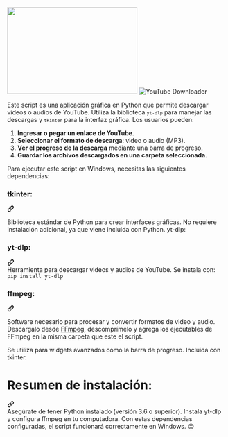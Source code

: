 <img src="https://i.ibb.co/LzHVNQvw/yt-Download.png" width="300" height="200">
<img alt="YouTube Downloader" data-canonical-src="https://i.ibb.co/qLfQ5pmS/programa.png" style="max-width: 100%;"></a></p>
<p dir="auto">Este script es una aplicación gráfica en Python que permite descargar videos o audios de YouTube. Utiliza la biblioteca <code><code>yt-dlp</code></code> para manejar las descargas y <code><code>tkinter</code></code> para la interfaz gráfica. Los usuarios pueden:</p>
<ol dir="auto">
<li><strong>Ingresar o pegar un enlace de YouTube</strong>.</li>
<li><strong>Seleccionar el formato de descarga</strong>: video o audio (MP3).</li>
<li><strong>Ver el progreso de la descarga</strong> mediante una barra de progreso.</li>
<li><strong>Guardar los archivos descargados en una carpeta seleccionada</strong>.</li>
</ol>
<p dir="auto">Para ejecutar este script en Windows, necesitas las siguientes dependencias:</p>
<div class="markdown-heading" dir="auto"><h3 tabindex="-1" class="heading-element" dir="auto">tkinter:</h3><a id="user-content-tkinter" class="anchor" aria-label="Permalink: tkinter:" href="#tkinter"><svg class="octicon octicon-link" viewBox="0 0 16 16" version="1.1" width="16" height="16" aria-hidden="true"><path d="m7.775 3.275 1.25-1.25a3.5 3.5 0 1 1 4.95 4.95l-2.5 2.5a3.5 3.5 0 0 1-4.95 0 .751.751 0 0 1 .018-1.042.751.751 0 0 1 1.042-.018 1.998 1.998 0 0 0 2.83 0l2.5-2.5a2.002 2.002 0 0 0-2.83-2.83l-1.25 1.25a.751.751 0 0 1-1.042-.018.751.751 0 0 1-.018-1.042Zm-4.69 9.64a1.998 1.998 0 0 0 2.83 0l1.25-1.25a.751.751 0 0 1 1.042.018.751.751 0 0 1 .018 1.042l-1.25 1.25a3.5 3.5 0 1 1-4.95-4.95l2.5-2.5a3.5 3.5 0 0 1 4.95 0 .751.751 0 0 1-.018 1.042.751.751 0 0 1-1.042.018 1.998 1.998 0 0 0-2.83 0l-2.5 2.5a1.998 1.998 0 0 0 0 2.83Z"></path></svg></a></div>
<p dir="auto">Biblioteca estándar de Python para crear interfaces gráficas.
No requiere instalación adicional, ya que viene incluida con Python.
yt-dlp:</p>
<div class="markdown-heading" dir="auto"><h3 tabindex="-1" class="heading-element" dir="auto">yt-dlp:</h3><a id="user-content-yt-dlp" class="anchor" aria-label="Permalink: yt-dlp:" href="#yt-dlp"><svg class="octicon octicon-link" viewBox="0 0 16 16" version="1.1" width="16" height="16" aria-hidden="true"><path d="m7.775 3.275 1.25-1.25a3.5 3.5 0 1 1 4.95 4.95l-2.5 2.5a3.5 3.5 0 0 1-4.95 0 .751.751 0 0 1 .018-1.042.751.751 0 0 1 1.042-.018 1.998 1.998 0 0 0 2.83 0l2.5-2.5a2.002 2.002 0 0 0-2.83-2.83l-1.25 1.25a.751.751 0 0 1-1.042-.018.751.751 0 0 1-.018-1.042Zm-4.69 9.64a1.998 1.998 0 0 0 2.83 0l1.25-1.25a.751.751 0 0 1 1.042.018.751.751 0 0 1 .018 1.042l-1.25 1.25a3.5 3.5 0 1 1-4.95-4.95l2.5-2.5a3.5 3.5 0 0 1 4.95 0 .751.751 0 0 1-.018 1.042.751.751 0 0 1-1.042.018 1.998 1.998 0 0 0-2.83 0l-2.5 2.5a1.998 1.998 0 0 0 0 2.83Z"></path></svg></a></div>
Herramienta para descargar videos y audios de YouTube.
Se instala con:
<code>pip install yt-dlp</code>
<div class="markdown-heading" dir="auto"><h3 tabindex="-1" class="heading-element" dir="auto">ffmpeg:</h3><a id="user-content-ffmpeg" class="anchor" aria-label="Permalink: ffmpeg:" href="#ffmpeg"><svg class="octicon octicon-link" viewBox="0 0 16 16" version="1.1" width="16" height="16" aria-hidden="true"><path d="m7.775 3.275 1.25-1.25a3.5 3.5 0 1 1 4.95 4.95l-2.5 2.5a3.5 3.5 0 0 1-4.95 0 .751.751 0 0 1 .018-1.042.751.751 0 0 1 1.042-.018 1.998 1.998 0 0 0 2.83 0l2.5-2.5a2.002 2.002 0 0 0-2.83-2.83l-1.25 1.25a.751.751 0 0 1-1.042-.018.751.751 0 0 1-.018-1.042Zm-4.69 9.64a1.998 1.998 0 0 0 2.83 0l1.25-1.25a.751.751 0 0 1 1.042.018.751.751 0 0 1 .018 1.042l-1.25 1.25a3.5 3.5 0 1 1-4.95-4.95l2.5-2.5a3.5 3.5 0 0 1 4.95 0 .751.751 0 0 1-.018 1.042.751.751 0 0 1-1.042.018 1.998 1.998 0 0 0-2.83 0l-2.5 2.5a1.998 1.998 0 0 0 0 2.83Z"></path></svg></a></div>
<p dir="auto">Software necesario para procesar y convertir formatos de video y audio.
Descárgalo desde <a href="https://github.com/BtbN/FFmpeg-Builds/releases">FFmpeg</a>, descomprímelo y agrega los ejecutables de FFmpeg en la misma carpeta que este el script.</p>
<p dir="auto">Se utiliza para widgets avanzados como la barra de progreso.
Incluida con tkinter.</p>
<div class="markdown-heading" dir="auto"><h1 tabindex="-1" class="heading-element" dir="auto">Resumen de instalación:</h1><a id="user-content-resumen-de-instalación" class="anchor" aria-label="Permalink: Resumen de instalación:" href="#resumen-de-instalación"><svg class="octicon octicon-link" viewBox="0 0 16 16" version="1.1" width="16" height="16" aria-hidden="true"><path d="m7.775 3.275 1.25-1.25a3.5 3.5 0 1 1 4.95 4.95l-2.5 2.5a3.5 3.5 0 0 1-4.95 0 .751.751 0 0 1 .018-1.042.751.751 0 0 1 1.042-.018 1.998 1.998 0 0 0 2.83 0l2.5-2.5a2.002 2.002 0 0 0-2.83-2.83l-1.25 1.25a.751.751 0 0 1-1.042-.018.751.751 0 0 1-.018-1.042Zm-4.69 9.64a1.998 1.998 0 0 0 2.83 0l1.25-1.25a.751.751 0 0 1 1.042.018.751.751 0 0 1 .018 1.042l-1.25 1.25a3.5 3.5 0 1 1-4.95-4.95l2.5-2.5a3.5 3.5 0 0 1 4.95 0 .751.751 0 0 1-.018 1.042.751.751 0 0 1-1.042.018 1.998 1.998 0 0 0-2.83 0l-2.5 2.5a1.998 1.998 0 0 0 0 2.83Z"></path></svg></a></div>
Asegúrate de tener Python instalado (versión 3.6 o superior).
Instala yt-dlp y configura ffmpeg en tu computadora.
Con estas dependencias configuradas, el script funcionará correctamente en Windows. 😊
